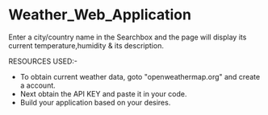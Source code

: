 # Weather_Web_Application

Enter a city/country name in the Searchbox and the page will display its current temperature,humidity & its description.

RESOURCES USED:-
* To obtain current weather data, goto "openweathermap.org" and create a account.
* Next obtain the API KEY and paste it in your code.
* Build your application based on your desires. 
